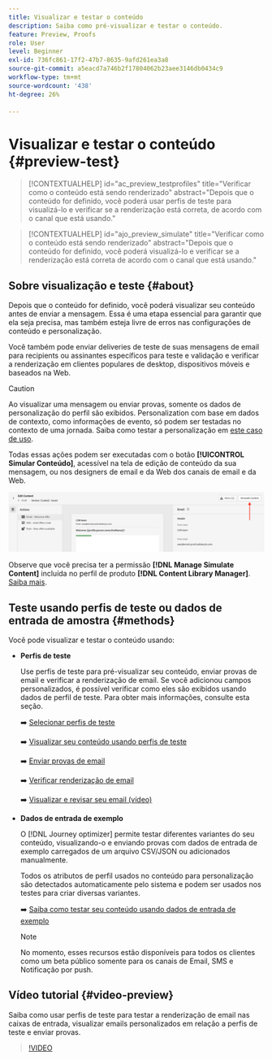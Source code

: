 ```yaml
---
title: Visualizar e testar o conteúdo
description: Saiba como pré-visualizar e testar o conteúdo.
feature: Preview, Proofs
role: User
level: Beginner
exl-id: 736fc861-17f2-47b7-8635-9afd261ea3a8
source-git-commit: a5eacd7a746b2f17804062b23aee3146db0434c9
workflow-type: tm+mt
source-wordcount: '438'
ht-degree: 26%

---
```


# Visualizar e testar o conteúdo {#preview-test}

>[!CONTEXTUALHELP]
>id="ac_preview_testprofiles"
>title="Verificar como o conteúdo está sendo renderizado"
>abstract="Depois que o conteúdo for definido, você poderá usar perfis de teste para visualizá-lo e verificar se a renderização está correta, de acordo com o canal que está usando."

>[!CONTEXTUALHELP]
>id="ajo_preview_simulate"
>title="Verificar como o conteúdo está sendo renderizado"
>abstract="Depois que o conteúdo for definido, você poderá visualizá-lo e verificar se a renderização está correta de acordo com o canal que está usando."

## Sobre visualização e teste {#about}

Depois que o conteúdo for definido, você poderá visualizar seu conteúdo antes de enviar a mensagem. Essa é uma etapa essencial para garantir que ela seja precisa, mas também esteja livre de erros nas configurações de conteúdo e personalização.

Você também pode enviar deliveries de teste de suas mensagens de email para recipients ou assinantes específicos para teste e validação e verificar a renderização em clientes populares de desktop, dispositivos móveis e baseados na Web.

>[!CAUTION]
>
>Ao visualizar uma mensagem ou enviar provas, somente os dados de personalização do perfil são exibidos. Personalization com base em dados de contexto, como informações de evento, só podem ser testadas no contexto de uma jornada. Saiba como testar a personalização em [este caso de uso](../personalization/personalization-use-case.md).

Todas essas ações podem ser executadas com o botão **[!UICONTROL Simular Conteúdo]**, acessível na tela de edição de conteúdo da sua mensagem, ou nos designers de email e da Web dos canais de email e da Web.

![](../email/assets/email-preview-button.png)

Observe que você precisa ter a permissão **[!DNL Manage Simulate Content]** incluída no perfil de produto **[!DNL Content Library Manager]**. [Saiba mais](../administration/ootb-product-profiles.md#content-library-manager).

## Teste usando perfis de teste ou dados de entrada de amostra {#methods}

Você pode visualizar e testar o conteúdo usando:

* **Perfis de teste**

  Use perfis de teste para pré-visualizar seu conteúdo, enviar provas de email e verificar a renderização de email. Se você adicionou campos personalizados, é possível verificar como eles são exibidos usando dados de perfil de teste. Para obter mais informações, consulte esta seção.

  ➡️ [Selecionar perfis de teste](test-profiles.md)

  ➡️ [Visualizar seu conteúdo usando perfis de teste](preview.md)

  ➡️ [Enviar provas de email](proofs.md)

  ➡️ [Verificar renderização de email](rendering.md)

  ➡️ [Visualizar e revisar seu email (vídeo)](#video-preview)

* **Dados de entrada de exemplo**

  O [!DNL Journey optimizer] permite testar diferentes variantes do seu conteúdo, visualizando-o e enviando provas com dados de entrada de exemplo carregados de um arquivo CSV/JSON ou adicionados manualmente.

  Todos os atributos de perfil usados no conteúdo para personalização são detectados automaticamente pelo sistema e podem ser usados nos testes para criar diversas variantes.

  ➡️ [Saiba como testar seu conteúdo usando dados de entrada de exemplo](../test-approve/simulate-sample-input.md)

  >[!NOTE]
  >
  >No momento, esses recursos estão disponíveis para todos os clientes como um beta público somente para os canais de Email, SMS e Notificação por push.

## Vídeo tutorial {#video-preview}

Saiba como usar perfis de teste para testar a renderização de email nas caixas de entrada, visualizar emails personalizados em relação a perfis de teste e enviar provas.

>[!VIDEO](https://video.tv.adobe.com/v/3425026?quality=12)
